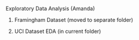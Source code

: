 Exploratory Data Analysis (Amanda)

1. Framingham Dataset (moved to separate folder)

2. UCI Dataset EDA (in current folder)
